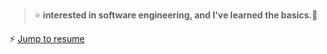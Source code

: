 > ⭐ **interested in software engineering, and I've learned the basics.**🌱

⚡ [Jump to resume](https://github.com/juba97/Resume)
